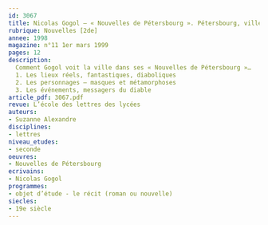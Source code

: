 ```yaml
---
id: 3067
title: Nicolas Gogol – « Nouvelles de Pétersbourg ». Pétersbourg, ville diabolique
rubrique: Nouvelles [2de]
annee: 1998
magazine: n°11 1er mars 1999
pages: 12
description: 
  Comment Gogol voit la ville dans ses « Nouvelles de Pétersbourg »…
  1. Les lieux réels, fantastiques, diaboliques
  2. Les personnages – masques et métamorphoses
  3. Les événements, messagers du diable
article_pdf: 3067.pdf
revue: L’école des lettres des lycées
auteurs:
- Suzanne Alexandre
disciplines:
- lettres
niveau_etudes:
- seconde
oeuvres:
- Nouvelles de Pétersbourg
ecrivains:
- Nicolas Gogol
programmes:
- objet d’étude - le récit (roman ou nouvelle)
siecles:
- 19e siècle
---
```

